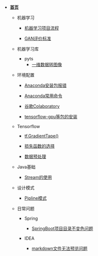 <!-- docs/_sidebar.md -->

- **[首页](/README)**

    - 机器学习
        - [机器学习项目流程](/md/machineLearning/basic/1_机器学习项目流程)

        - [GAN评价标准](/md/machineLearning/gan/GAN评价标准)
    - 机器学习库
        - pyts
            - [一维数据转图像](/md/machineLearning/pyts/dataToImg.md)
    - 环境配置
        - [Anaconda安装包报错](/md/machineLearning/anaconda/anaconda安装包报错.md)

        - [Anaconda常用命令](/md/machineLearning/anaconda/anaconda常用命令.md)

        - [谷歌Colaboratory](/md/machineLearning/googleColab/谷歌Colaboratory.md)

        - [tensorflow-gpu等包的安装](/md/machineLearning/anaconda/tensorflow-gpu.md)

    - Tensorflow
        - [tf.GradientTape()](/md/machineLearning/tensorflow/tf.GradientTape())

        - [损失函数的选择](/md/machineLearning/tensorflow/loss)

        - [数据预处理](/md/machineLearning/expr/数据预处理.md)

    - Java基础
        - [Stream的使用](/md/java/basic/Stream的使用.md)
    - 设计模式
        - [Pipline模式](/md/java/designpattern/noGof/Pipline.md)
    - 日常问题
        - Spring
            - [SpringBoot项目目录不变色问题](/md/java/practise/springboot项目问题.md)

        - IDEA
            - [markdown文件无法预览问题](/md/java/daily/markdownProblem.md)

        
   
    

